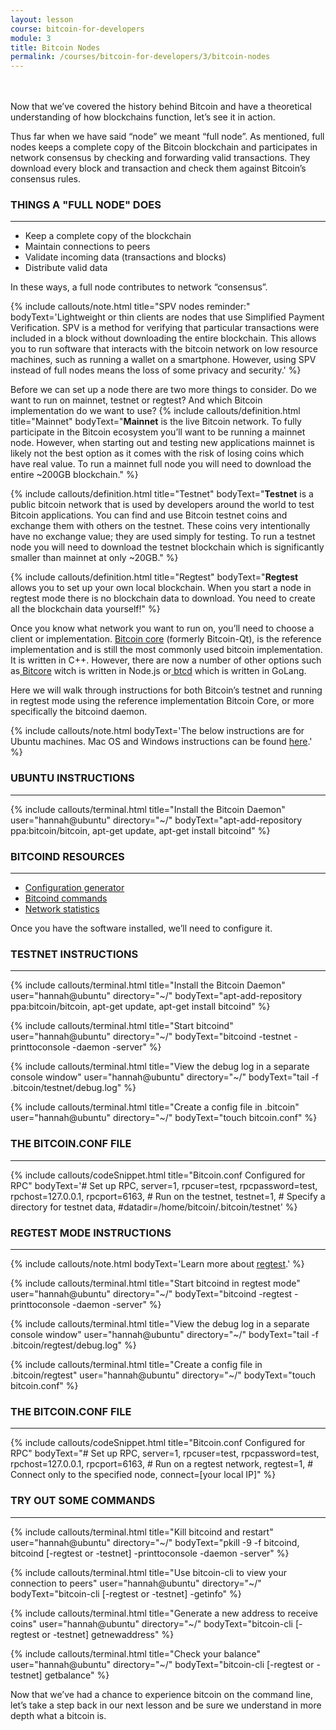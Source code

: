 ```yaml
---
layout: lesson
course: bitcoin-for-developers
module: 3
title: Bitcoin Nodes
permalink: /courses/bitcoin-for-developers/3/bitcoin-nodes
---
```

<br>
<br>
<span class="openingParagraph">Now that we’ve covered the history behind Bitcoin and have a theoretical understanding of how blockchains function, let’s see it in action.</span>

Thus far when we have said “node” we meant “full node”. As mentioned, full nodes keeps a complete copy of the Bitcoin blockchain and participates in network consensus by checking and forwarding valid transactions. They download every block and transaction and check them against Bitcoin’s consensus rules.

<h3>THINGS A "FULL NODE" DOES</h3>

<hr />

<ul>
 	<li>Keep a complete copy of the blockchain</li>
 	<li>Maintain connections to peers</li>
 	<li>Validate incoming data (transactions and blocks)</li>
 	<li>Distribute valid data</li>
</ul>
In these ways, a full node contributes to network “consensus”.

{% include callouts/note.html title="SPV nodes reminder:" bodyText='Lightweight or thin clients are nodes that use Simplified Payment Verification. SPV is a method for verifying that particular transactions were included in a block without downloading the entire blockchain. This allows you to run software that interacts with the bitcoin network on low resource machines, such as running a wallet on a smartphone. However, using SPV instead of full nodes means the loss of some privacy and security.' %}

Before we can set up a node there are two more things to consider. Do we want to run on mainnet, testnet or regtest? And which Bitcoin implementation do we want to use?
{% include callouts/definition.html
	title="Mainnet"
	bodyText="<b>Mainnet</b> is the live Bitcoin network. To fully participate in the Bitcoin ecosystem you’ll want to be running a mainnet node. However, when starting out and testing new applications mainnet is likely not the best option as it comes with the risk of losing coins which have real value. To run a mainnet full node you will need to download the entire ~200GB blockchain."
%}

{% include callouts/definition.html
	title="Testnet"
	bodyText="<b>Testnet</b> is a public bitcoin network that is used by developers around the world to test Bitcoin applications. You can find and use Bitcoin testnet coins and exchange them with others on the testnet. These coins very intentionally have no exchange value; they are used simply for testing. To run a testnet node you will need to download the testnet blockchain which is significantly smaller than mainnet at only ~20GB."
%}

{% include callouts/definition.html
	title="Regtest"
	bodyText="<b>Regtest</b> allows you to set up your own local blockchain. When you start a node in regtest mode there is no blockchain data to download. You need to create all the blockchain data yourself!"
%}

Once you know what network you want to run on, you’ll need to choose a client or implementation. <a href="https://github.com/bitcoin/bitcoin" target="_blank" rel="noopener noreferrer">Bitcoin core</a> (formerly Bitcoin-Qt), is the reference implementation and is still the most commonly used bitcoin implementation. It is written in C++. However, there are now a number of other options such as<a href="https://github.com/bitpay/bitcore/" target="_blank" rel="noopener noreferrer"> Bitcore</a> witch is written in Node.js or<a href="https://github.com/btcsuite/btcd" target="_blank" rel="noopener noreferrer"> btcd</a> which is written in GoLang.

Here we will walk through instructions for both Bitcoin’s testnet and running in regtest mode using the reference implementation Bitcoin Core, or more specifically the bitcoind daemon.

{% include callouts/note.html
	bodyText='The below instructions are for Ubuntu machines. Mac OS and Windows instructions can be found <a href="https://bitcoin.org/en/full-node"> here</a>.'
%}

<h3>UBUNTU INSTRUCTIONS</h3>

<hr />

{% include callouts/terminal.html
	title="Install the Bitcoin Daemon"
	user="hannah@ubuntu"
	directory="~/"
	bodyText="apt-add-repository ppa:bitcoin/bitcoin, apt-get update, apt-get install bitcoind"
%}     

<h3>BITCOIND RESOURCES</h3>

<hr />

<ul>
 	<li><a href="https://jlopp.github.io/bitcoin-core-config-generator/" target="_blank" rel="noopener noreferrer">Configuration generator</a></li>
 	<li><a href="https://en.bitcoin.it/wiki/Running_Bitcoin" target="_blank" rel="noopener noreferrer">Bitcoind commands</a></li>
 	<li><a href="https://coin.dance/nodes" target="_blank" rel="noopener noreferrer">Network statistics</a></li>
</ul>
Once you have the software installed, we’ll need to configure it.
<h3>TESTNET INSTRUCTIONS</h3>

<hr />

{% include callouts/terminal.html
	title="Install the Bitcoin Daemon"
	user="hannah@ubuntu"
	directory="~/"
	bodyText="apt-add-repository ppa:bitcoin/bitcoin, apt-get update, apt-get install bitcoind"
%}     


{% include callouts/terminal.html
	title="Start bitcoind"
	user="hannah@ubuntu"
	directory="~/"
	bodyText="bitcoind -testnet -printtoconsole -daemon -server"
%}     

{% include callouts/terminal.html
	title="View the debug log in a separate console window"
	user="hannah@ubuntu"
	directory="~/"
	bodyText="tail -f .bitcoin/testnet/debug.log"
%}     

{% include callouts/terminal.html
	title="Create a config file in .bitcoin"
	user="hannah@ubuntu"
	directory="~/"
	bodyText="touch bitcoin.conf"
%}     

<h3>THE BITCOIN.CONF FILE</h3>

<hr />

{% include callouts/codeSnippet.html
	title="Bitcoin.conf Configured for RPC"
	bodyText='# Set up RPC, server=1, rpcuser=test, rpcpassword=test, rpchost=127.0.0.1, rpcport=6163, # Run on the testnet, testnet=1, # Specify a directory for testnet data, #datadir=/home/bitcoin/.bitcoin/testnet'
%}

<h3>REGTEST MODE INSTRUCTIONS</h3>

<hr />

{% include callouts/note.html
	bodyText='Learn more about <a href="https://bitcoin.org/en/developer-examples#regtest-mode" target="_blank" rel="noopener noreferrer"> regtest</a>.'
%}

{% include callouts/terminal.html
	title="Start bitcoind in regtest mode"
	user="hannah@ubuntu"
	directory="~/"
	bodyText="bitcoind -regtest -printtoconsole -daemon -server"
%}     

{% include callouts/terminal.html
	title="View the debug log in a separate console window"
	user="hannah@ubuntu"
	directory="~/"
	bodyText="tail -f .bitcoin/regtest/debug.log"
%}     

{% include callouts/terminal.html
	title="Create a config file in .bitcoin/regtest"
	user="hannah@ubuntu"
	directory="~/"
	bodyText="touch bitcoin.conf"
%}     

<h3>THE BITCOIN.CONF FILE</h3>
<hr />

{% include callouts/codeSnippet.html
	title="Bitcoin.conf Configured for RPC"
	bodyText="# Set up RPC, server=1, rpcuser=test, rpcpassword=test, rpchost=127.0.0.1, rpcport=6163, # Run on a regtest network, regtest=1, # Connect only to the specified node, connect=[your local IP]"
%}

<h3>TRY OUT SOME COMMANDS</h3>

<hr />
{% include callouts/terminal.html
	title="Kill bitcoind and restart"
	user="hannah@ubuntu"
	directory="~/"
	bodyText="pkill -9 -f bitcoind, bitcoind [-regtest or -testnet] -printtoconsole -daemon -server"
%}     

{% include callouts/terminal.html
	title="Use bitcoin-cli to view your connection to peers"
	user="hannah@ubuntu"
	directory="~/"
	bodyText="bitcoin-cli [-regtest or -testnet] -getinfo"
%}     

{% include callouts/terminal.html
	title="Generate a new address to receive coins"
	user="hannah@ubuntu"
	directory="~/"
	bodyText="bitcoin-cli [-regtest or -testnet] getnewaddress"
%}     

{% include callouts/terminal.html
	title="Check your balance"
	user="hannah@ubuntu"
	directory="~/"
	bodyText="bitcoin-cli [-regtest or -testnet] getbalance"
%}     

Now that we’ve had a chance to experience bitcoin on the command line, let’s take a step back in our next lesson and be sure we understand in more depth what a bitcoin is.
